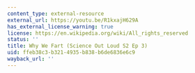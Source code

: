 ```yaml
---
content_type: external-resource
external_url: https://youtu.be/R1kxajH629A
has_external_license_warning: true
license: https://en.wikipedia.org/wiki/All_rights_reserved
status: ''
title: Why We Fart (Science Out Loud S2 Ep 3)
uid: ffeb38c3-b321-4935-b838-b6de6836e6c9
wayback_url: ''
---
```

